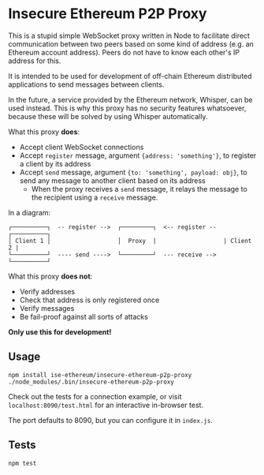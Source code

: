 # Insecure Ethereum P2P Proxy

This is a stupid simple WebSocket proxy written in Node to facilitate
direct communication between two peers based on some kind of address (e.g. an
Ethereum account address). Peers do not have to know each other's IP address
for this.

It is intended to be used for development of off-chain Ethereum distributed
applications to send messages between clients.

In the future, a service provided by the Ethereum network, Whisper, can be used
instead. This is why this proxy has no security features whatsoever, because
these will be solved by using Whisper automatically.

What this proxy __does__:

- Accept client WebSocket connections
- Accept `register` message, argument `{address: 'something'}`, to register a
  client by its address
- Accept `send` message, argument `{to: 'something', payload: obj}`, to send
  any message to another client based on its address
  - When the proxy receives a `send` message, it relays the message to the recipient
    using a `receive` message.

In a diagram:

    ┌──────────┐  -- register -->  ┌─────────┐  <-- register --  ┌──────────┐
    │ Client 1 │                   │  Proxy  |                   | Client 2 |
    └──────────┘  ---- send ---->  └─────────┘  --- receive -->  └──────────┘

What this proxy __does not__:

- Verify addresses
- Check that address is only registered once
- Verify messages
- Be fail-proof against all sorts of attacks

__Only use this for development!__

## Usage

    npm install ise-ethereum/insecure-ethereum-p2p-proxy
    ./node_modules/.bin/insecure-ethereum-p2p-proxy

Check out the tests for a connection example, or visit `localhost:8090/test.html`
for an interactive in-browser test.

The port defaults to 8090, but you can configure it in `index.js`.

## Tests

    npm test
